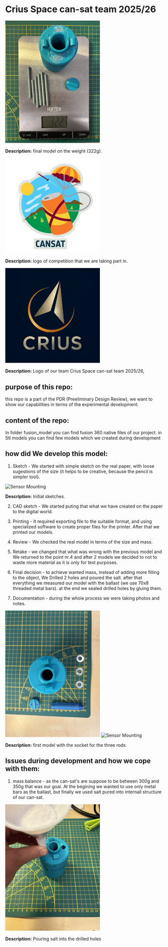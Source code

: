 # Crius Space can-sat team 2025/26



<img src="images\IMG_2226.jpeg" alt="Sensor Mounting" width="300"/>
<p><strong>Description:</strong> final model on the weight (322g).</p>



<img src="images\ESA_Edu_Cansat_RGB-kopia-600x600.png" alt="Sensor Mounting" width="300"/>
<p><strong>Description:</strong> logo of competition that we are taking part in.</p>
<img src="images\logo_1 (2).png" alt="Sensor Mounting" width="300"/>
<p><strong>Description:</strong> Logo of our team Crius Space can-sat team 2025/26,</p>


## purpose of this repo:
this repo is a part of the PDR (Preeliminary Design Review), we want to show our capabilities in terms of the experimental development.

## content of the repo:
In folder fusion_model you can find fusion 360 native files of our project.
in Stl models you can find few models which we created during development

## how did We develop this model:
1. Sketch - We started with simple sketch on the real paper, with loose sugestions of the size (it helps to be creative, because the pencil is simpler tool).

<img src="images\IMG_2230.jpeg" alt="Sensor Mounting" width="300"/>
<p><strong>Description:</strong> Initial sketches.</p>

2. CAD sketch - We started puting that what we have created on the paper to the digital world.

3. Printing - It required exporting file to the suitable format, and using specialized software to create proper files for the printer. After that we printed our models.

4. Review - We checked the real model in terms of the size and mass.

5. Retake - we changed that what was wrong with the previous model and We returned to the point nr.4 and after 2 models we decided to not to waste more material as it is only for test purposes.

6. Final decision - to achieve wanted mass, instead of adding more filling to the object, We Drilled 2 holes and poured the salt. after that everything we measured our model with the ballast (we use 70x8 threaded metal bars). at the end we sealed drilled holes by gluing them.

7. Documentation - during the whole process we were taking photos and notes.

<img src="images\IMG_2215.jpeg" alt="Sensor Mounting" width="300"/>
<img src="images\IMG_2218.jpeg" alt="Sensor Mounting" width="300"/>
<p><strong>Description:</strong> first model with the socket for the three rods.</p>

## Issues during development and how we cope with them:
1. mass balance - as the can-sat's are suppose to be between 300g and 350g that was our goal. At the begining we wanted to use only metal bars as the ballast, but finally we used salt pured into internall structure of our can-sat.

<img src="images\IMG_2222.jpeg" alt="Sensor Mounting" width="300"/>
<p><strong>Description:</strong> Pouring salt into the drilled holes</p>



